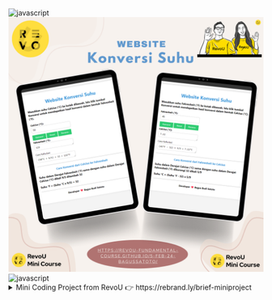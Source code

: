 <!-- Garis Lurus -->
<img align="center" src="https://user-images.githubusercontent.com/73097560/115834477-dbab4500-a447-11eb-908a-139a6edaec5c.gif" alt="javascript" width="1000"/> 
<!-- End -->

<img src="./ss/ss.png" alt="Demo" />

<!-- Garis Lurus -->
<img align="center" src="https://user-images.githubusercontent.com/73097560/115834477-dbab4500-a447-11eb-908a-139a6edaec5c.gif" alt="javascript" width="1000"/> 
<!-- End -->

<details>
    <summary> Mini Coding Project from RevoU  👉 https://rebrand.ly/brief-miniproject</summary>
  
- Tugas praktik untuk meningkatkan kemampuan basic coding
- Project dapat bermanfaat untuk dijadikan mini portofolio pribadi
- Baru bisa di-submit mulai hari Rabu depan (minggu ke-2)
- Tugas Mini Coding Project WAJIB dikerjakan melalui GitHub Classroom berikut 👉 https://rebrand.ly/fcse-github <br> dan disubmit pada form yang akan dibuka di Rabu depan
- Tutorial Git dan cara submit assignment disini 👉 https://www.youtube.com/watch?v=Wa7BgkpsLJM

</details>

